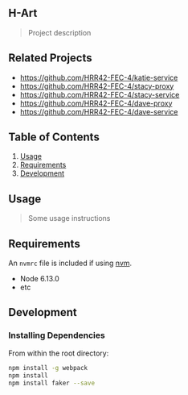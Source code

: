 ## H-Art

> Project description

## Related Projects

  - https://github.com/HRR42-FEC-4/katie-service
  - https://github.com/HRR42-FEC-4/stacy-proxy
  - https://github.com/HRR42-FEC-4/stacy-service
  - https://github.com/HRR42-FEC-4/dave-proxy
  - https://github.com/HRR42-FEC-4/dave-service

## Table of Contents

1. [Usage](#Usage)
1. [Requirements](#requirements)
1. [Development](#development)

## Usage

> Some usage instructions

## Requirements

An `nvmrc` file is included if using [nvm](https://github.com/creationix/nvm).

- Node 6.13.0
- etc

## Development

### Installing Dependencies

From within the root directory:

```sh
npm install -g webpack
npm install
npm install faker --save
```

